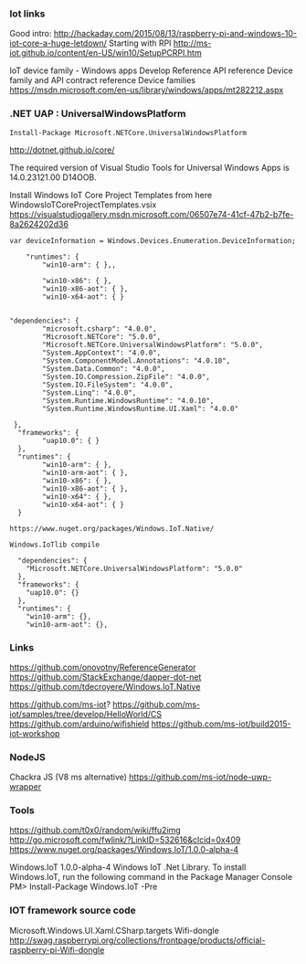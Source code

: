 ### Iot links

Good intro:
http://hackaday.com/2015/08/13/raspberry-pi-and-windows-10-iot-core-a-huge-letdown/
Starting with RPI
http://ms-iot.github.io/content/en-US/win10/SetupPCRPI.htm

IoT device family - Windows apps Develop Reference API reference Device family and API contract reference Device families
https://msdn.microsoft.com/en-us/library/windows/apps/mt282212.aspx

### .NET UAP : UniversalWindowsPlatform

`
Install-Package Microsoft.NETCore.UniversalWindowsPlatform 
`

http://dotnet.github.io/core/

The required version of Visual Studio Tools for Universal Windows Apps is 14.0.23121.00 D14OOB.

Install Windows IoT Core Project Templates from here
WindowsIoTCoreProjectTemplates.vsix https://visualstudiogallery.msdn.microsoft.com/06507e74-41cf-47b2-b7fe-8a2624202d36

```
var deviceInformation = Windows.Devices.Enumeration.DeviceInformation;

    "runtimes": {
        "win10-arm": { },,
        
        "win10-x86": { },
        "win10-x86-aot": { },
        "win10-x64-aot": { }


"dependencies": {
        "microsoft.csharp": "4.0.0",
        "Microsoft.NETCore": "5.0.0",
        "Microsoft.NETCore.UniversalWindowsPlatform": "5.0.0",
        "System.AppContext": "4.0.0",
        "System.ComponentModel.Annotations": "4.0.10",
        "System.Data.Common": "4.0.0",
        "System.IO.Compression.ZipFile": "4.0.0",
        "System.IO.FileSystem": "4.0.0",
        "System.Linq": "4.0.0",
        "System.Runtime.WindowsRuntime": "4.0.10",
        "System.Runtime.WindowsRuntime.UI.Xaml": "4.0.0"

 },
  "frameworks": {
        "uap10.0": { }
  },
  "runtimes": {
        "win10-arm": { },
        "win10-arm-aot": { },
        "win10-x86": { },
        "win10-x86-aot": { },
        "win10-x64": { },
        "win10-x64-aot": { }
  }

https://www.nuget.org/packages/Windows.IoT.Native/

Windows.IoTlib compile

  "dependencies": {
    "Microsoft.NETCore.UniversalWindowsPlatform": "5.0.0"
  },
  "frameworks": {
    "uap10.0": {}
  },
  "runtimes": {
    "win10-arm": {},
    "win10-arm-aot": {},
```

### Links

https://github.com/onovotny/ReferenceGenerator
https://github.com/StackExchange/dapper-dot-net
https://github.com/tdecroyere/Windows.IoT.Native

https://github.com/ms-iot?
https://github.com/ms-iot/samples/tree/develop/HelloWorld/CS
https://github.com/arduino/wifishield
https://github.com/ms-iot/build2015-iot-workshop

### NodeJS

Chackra JS (V8 ms alternative)
https://github.com/ms-iot/node-uwp-wrapper



### Tools

https://github.com/t0x0/random/wiki/ffu2img
http://go.microsoft.com/fwlink/?LinkID=532616&clcid=0x409
https://www.nuget.org/packages/Windows.IoT/1.0.0-alpha-4

Windows.IoT 1.0.0-alpha-4 Windows IoT .Net Library.
To install Windows.IoT, run the following command in the Package Manager Console
PM> Install-Package Windows.IoT -Pre

### IOT framework source code

Microsoft.Windows.UI.Xaml.CSharp.targets
Wifi-dongle
http://swag.raspberrypi.org/collections/frontpage/products/official-raspberry-pi-Wifi-dongle
